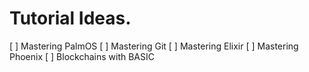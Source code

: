 # Tutorial Ideas.

[ ] Mastering PalmOS
[ ] Mastering Git
[ ] Mastering Elixir
[ ] Mastering Phoenix
[ ] Blockchains with BASIC
